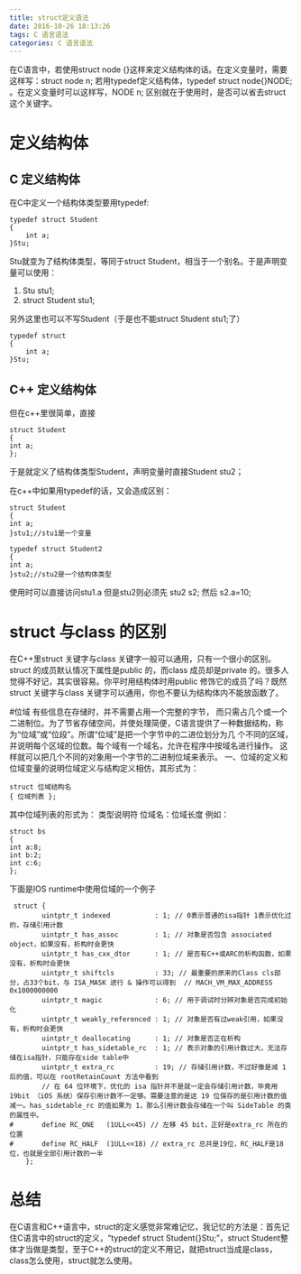 ```yaml
---
title: struct定义语法
date: 2016-10-26 18:13:26
tags: C 语言语法
categories: C 语言语法
---
```


在C语言中，若使用struct node {}这样来定义结构体的话。在定义变量时，需要这样写：struct node n;
若用typedef定义结构体，typedef struct node{}NODE; 。在定义变量时可以这样写，NODE n;
区别就在于使用时，是否可以省去struct这个关键字。

<!--more-->

# 定义结构体

## C 定义结构体 
在C中定义一个结构体类型要用typedef:

	typedef struct Student
	{
		int a;
	}Stu;

Stu就变为了结构体类型，等同于struct Student，相当于一个别名。于是声明变量可以使用：
1. Stu stu1;
2. struct Student stu1;


另外这里也可以不写Student（于是也不能struct Student stu1;了）

	typedef struct
	{
		int a;
	}Stu;
## C++ 定义结构体 
但在c++里很简单，直接

	struct Student
	{
	int a;
	};
	
于是就定义了结构体类型Student，声明变量时直接Student stu2；

在c++中如果用typedef的话，又会造成区别：
	
	struct Student
	{
	int a;
	}stu1;//stu1是一个变量
	
	typedef struct Student2
	{
	int a;
	}stu2;//stu2是一个结构体类型
	
使用时可以直接访问stu1.a
但是stu2则必须先 stu2 s2;
然后 s2.a=10;

# struct 与class 的区别
在C++里struct 关键字与class 关键字一般可以通用，只有一个很小的区别。struct 的成员默认情况下属性是public 的，而class 成员却是private 的。很多人觉得不好记，其实很容易。你平时用结构体时用public 修饰它的成员了吗？既然struct 关键字与class 关键字可以通用，你也不要认为结构体内不能放函数了。

#位域
有些信息在存储时，并不需要占用一个完整的字节， 而只需占几个或一个二进制位。为了节省存储空间，并使处理简便，C语言提供了一种数据结构，称为“位域”或“位段”。所谓“位域”是把一个字节中的二进位划分为几 个不同的区域，并说明每个区域的位数。每个域有一个域名，允许在程序中按域名进行操作。 这样就可以把几个不同的对象用一个字节的二进制位域来表示。
一、位域的定义和位域变量的说明位域定义与结构定义相仿，其形式为： 

	struct 位域结构名 
	{ 位域列表 };
其中位域列表的形式为： 类型说明符 位域名：位域长度 
例如：

	struct bs
	{
	int a:8;
	int b:2;
	int c:6;
	};
下面是IOS runtime中使用位域的一个例子

	 struct {
	        uintptr_t indexed           : 1; // 0表示普通的isa指针 1表示优化过的，存储引用计数
	        uintptr_t has_assoc         : 1; // 对象是否包含 associated object，如果没有，析构时会更快
	        uintptr_t has_cxx_dtor      : 1; // 是否有C++或ARC的析构函数，如果没有，析构时会更快
	        uintptr_t shiftcls          : 33; // 最重要的原来的Class cls部分，占33个bit，与 ISA_MASK 进行 & 操作可以得到  // MACH_VM_MAX_ADDRESS 0x1000000000
	        uintptr_t magic             : 6; // 用于调试时分辨对象是否完成初始化
	        uintptr_t weakly_referenced : 1; // 对象是否有过weak引用，如果没有，析构时会更快
	        uintptr_t deallocating      : 1; // 对象是否正在析构
	        uintptr_t has_sidetable_rc  : 1; // 表示对象的引用计数过大，无法存储在isa指针，只能存在side table中
	        uintptr_t extra_rc          : 19; // 存储引用计数，不过好像是减 1 后的值，可以在 rootRetainCount 方法中看到
	        // 在 64 位环境下，优化的 isa 指针并不是就一定会存储引用计数，毕竟用 19bit （iOS 系统）保存引用计数不一定够。需要注意的是这 19 位保存的是引用计数的值减一。has_sidetable_rc 的值如果为 1，那么引用计数会存储在一个叫 SideTable 的类的属性中。
	#       define RC_ONE   (1ULL<<45) // 左移 45 bit，正好是extra_rc 所在的位置
	#       define RC_HALF  (1ULL<<18) // extra_rc 总共是19位，RC_HALF是18位，也就是全部引用计数的一半
	    };


# 总结
在C语言和C++语言中，struct的定义感觉非常难记忆，我记忆的方法是：首先记住C语言中的struct的定义，“typedef struct Student{}Stu;”，struct Student整体才当做是类型，至于C++的struct的定义不用记，就把struct当成是class，class怎么使用，struct就怎么使用。

